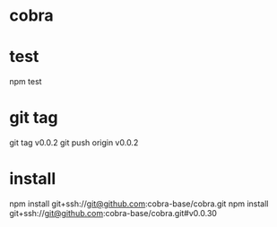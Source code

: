 # cobra

# test
npm test

# git tag
git tag v0.0.2
git push origin v0.0.2

# install
npm install git+ssh://git@github.com:cobra-base/cobra.git
npm install git+ssh://git@github.com:cobra-base/cobra.git#v0.0.30